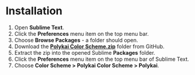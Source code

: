 # Installation

1. Open **Sublime Text**.
2. Click the **Preferences** menu item on the top menu bar.
3. Choose **Browse Packages** - a folder should open.
4. Download the **[Polykai Color Scheme.zip](https://github.com/adamgraham/polykai/blob/master/Sublime%20Text/Polykai%20Color%20Scheme.zip?raw=true)** folder from GitHub.
5. Extract the zip into the opened Sublime **Packages** folder.
6. Click the **Preferences** menu item on the top menu bar of Sublime Text.
7. Choose **Color Scheme > Polykai Color Scheme > Polykai**.
